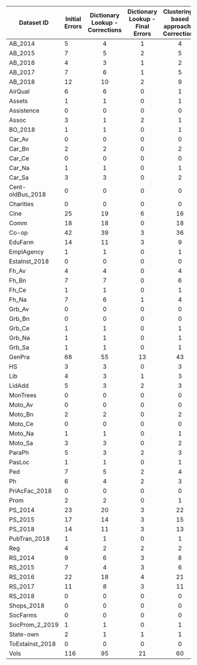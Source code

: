 | Dataset ID       | Initial Errors | Dictionary Lookup - Corrections |  Dictionary Lookup - Final Errors | Clustering-based approach - Corrections | Clustering-based approach - Wrong | Clustering-based approach - Ignored | Clustering-based approach - Final Errors |
|------------------|----------------|:-------------------------------:|:---------------------------------:|:---------------------------------------:|:---------------------------------:|:-----------------------------------:|:----------------------------------------:|
| AB_2014          |              5 |                               4 |                                 1 |                                       4 |                                 0 |                                   1 |                                        1 |
| AB_2015          |              7 |                               5 |                                 2 |                                       5 |                                 0 |                                   2 |                                        2 |
| AB_2016          |              4 |                               3 |                                 1 |                                       2 |                                 0 |                                   2 |                                        2 |
| AB_2017          |              7 |                               6 |                                 1 |                                       5 |                                 0 |                                   2 |                                        2 |
| AB_2018          |             12 |                              10 |                                 2 |                                       9 |                                 0 |                                   3 |                                        3 |
| AirQual          |              6 |                               6 |                                 0 |                                       1 |                                 0 |                                   5 |                                        5 |
| Assets           |              1 |                               1 |                                 0 |                                       1 |                                 0 |                                   0 |                                        0 |
| Assistence       |              0 |                               0 |                                 0 |                                       0 |                                 0 |                                   0 |                                        0 |
| Assoc            |              3 |                               1 |                                 2 |                                       1 |                                 0 |                                   2 |                                        2 |
| BO_2018          |              1 |                               1 |                                 0 |                                       1 |                                 0 |                                   0 |                                        0 |
| Car_Av           |              0 |                               0 |                                 0 |                                       0 |                                 0 |                                   0 |                                        0 |
| Car_Bn           |              2 |                               2 |                                 0 |                                       2 |                                 0 |                                   0 |                                        0 |
| Car_Ce           |              0 |                               0 |                                 0 |                                       0 |                                 0 |                                   0 |                                        0 |
| Car_Na           |              1 |                               1 |                                 0 |                                       1 |                                 0 |                                   0 |                                        0 |
| Car_Sa           |              3 |                               3 |                                 0 |                                       2 |                                 0 |                                   1 |                                        1 |
| Cent-oldBus_2018 |              0 |                               0 |                                 0 |                                       0 |                                 0 |                                   0 |                                        0 |
| Charities        |              0 |                               0 |                                 0 |                                       0 |                                 0 |                                   0 |                                        0 |
| Cine             |             25 |                              19 |                                 6 |                                      16 |                                 2 |                                  11 |                                       13 |
| Comm             |             18 |                              18 |                                 0 |                                      18 |                                 0 |                                   0 |                                        0 |
| Co-op            |             42 |                              39 |                                 3 |                                      36 |                                 0 |                                   6 |                                        6 |
| EduFarm          |             14 |                              11 |                                 3 |                                       9 |                                 1 |                                   6 |                                        7 |
| EmplAgency       |              1 |                               1 |                                 0 |                                       1 |                                 0 |                                   0 |                                        0 |
| EstaInst_2018    |              0 |                               0 |                                 0 |                                       0 |                                 0 |                                   0 |                                        0 |
| Fh_Av            |              4 |                               4 |                                 0 |                                       4 |                                 0 |                                   0 |                                        0 |
| Fh_Bn            |              7 |                               7 |                                 0 |                                       6 |                                 0 |                                   1 |                                        1 |
| Fh_Ce            |              1 |                               1 |                                 0 |                                       1 |                                 0 |                                   0 |                                        0 |
| Fh_Na            |              7 |                               6 |                                 1 |                                       4 |                                 1 |                                   4 |                                        5 |
| Grb_Av           |              0 |                               0 |                                 0 |                                       0 |                                 0 |                                   0 |                                        0 |
| Grb_Bn           |              0 |                               0 |                                 0 |                                       0 |                                 0 |                                   0 |                                        0 |
| Grb_Ce           |              1 |                               1 |                                 0 |                                       1 |                                 0 |                                   0 |                                        0 |
| Grb_Na           |              1 |                               1 |                                 0 |                                       1 |                                 0 |                                   0 |                                        0 |
| Grb_Sa           |              1 |                               1 |                                 0 |                                       1 |                                 0 |                                   0 |                                        0 |
| GenPra           |             68 |                              55 |                                13 |                                      43 |                                 4 |                                  29 |                                       33 |
| HS               |              3 |                               3 |                                 0 |                                       3 |                                 0 |                                   0 |                                        0 |
| Lib              |              4 |                               3 |                                 1 |                                       3 |                                 0 |                                   1 |                                        1 |
| LidAdd           |              5 |                               3 |                                 2 |                                       3 |                                 0 |                                   2 |                                        2 |
| MonTrees         |              0 |                               0 |                                 0 |                                       0 |                                 0 |                                   0 |                                        0 |
| Moto_Av          |              0 |                               0 |                                 0 |                                       0 |                                 0 |                                   0 |                                        0 |
| Moto_Bn          |              2 |                               2 |                                 0 |                                       2 |                                 0 |                                   0 |                                        0 |
| Moto_Ce          |              0 |                               0 |                                 0 |                                       0 |                                 0 |                                   0 |                                        0 |
| Moto_Na          |              1 |                               1 |                                 0 |                                       1 |                                 0 |                                   0 |                                        0 |
| Moto_Sa          |              3 |                               3 |                                 0 |                                       2 |                                 0 |                                   1 |                                        1 |
| ParaPh           |              5 |                               3 |                                 2 |                                       3 |                                 0 |                                   2 |                                        2 |
| PasLoc           |              1 |                               1 |                                 0 |                                       1 |                                 0 |                                   0 |                                        0 |
| Ped              |              7 |                               5 |                                 2 |                                       4 |                                 0 |                                   3 |                                        3 |
| Ph               |              6 |                               4 |                                 2 |                                       3 |                                 0 |                                   3 |                                        3 |
| PriAcFac_2018    |              0 |                               0 |                                 0 |                                       0 |                                 0 |                                   0 |                                        0 |
| Prom             |              2 |                               2 |                                 0 |                                       1 |                                 0 |                                   1 |                                        1 |
| PS_2014          |             23 |                              20 |                                 3 |                                      22 |                                 0 |                                   1 |                                        1 |
| PS_2015          |             17 |                              14 |                                 3 |                                      15 |                                 0 |                                   2 |                                        2 |
| PS_2018          |             14 |                              11 |                                 3 |                                      13 |                                 0 |                                   1 |                                        1 |
| PubTran_2018     |              1 |                               1 |                                 0 |                                       1 |                                 0 |                                   0 |                                        0 |
| Reg              |              4 |                               2 |                                 2 |                                       2 |                                 1 |                                   3 |                                        4 |
| RS_2014          |              9 |                               6 |                                 3 |                                       8 |                                 0 |                                   1 |                                        1 |
| RS_2015          |              7 |                               4 |                                 3 |                                       6 |                                 0 |                                   1 |                                        1 |
| RS_2016          |             22 |                              18 |                                 4 |                                      21 |                                 0 |                                   1 |                                        1 |
| RS_2017          |             11 |                               8 |                                 3 |                                      11 |                                 0 |                                   0 |                                        0 |
| RS_2018          |              0 |                               0 |                                 0 |                                       0 |                                 0 |                                   0 |                                        0 |
| Shops_2018       |              0 |                               0 |                                 0 |                                       0 |                                 0 |                                   0 |                                        0 |
| SocFarms         |              0 |                               0 |                                 0 |                                       0 |                                 0 |                                   0 |                                        0 |
| SocProm_2_2019   |              1 |                               1 |                                 0 |                                       1 |                                 0 |                                   0 |                                        0 |
| State-own        |              2 |                               1 |                                 1 |                                       1 |                                 0 |                                   1 |                                        1 |
| ToEstaInst_2018  |              0 |                               0 |                                 0 |                                       0 |                                 0 |                                   0 |                                        0 |
| Vols             |            116 |                              95 |                                21 |                                      60 |                                 6 |                                  62 |                                       68 |
